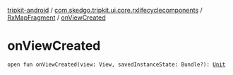[tripkit-android](../../index.md) / [com.skedgo.tripkit.ui.core.rxlifecyclecomponents](../index.md) / [RxMapFragment](index.md) / [onViewCreated](./on-view-created.md)

# onViewCreated

`open fun onViewCreated(view: View, savedInstanceState: Bundle?): `[`Unit`](https://kotlinlang.org/api/latest/jvm/stdlib/kotlin/-unit/index.html)
